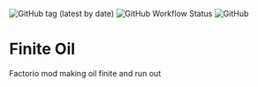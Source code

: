 ![GitHub tag (latest by date)](https://img.shields.io/github/v/release/Porkchop13/Factorio-Finite-Oil?label=release)
![GitHub Workflow Status](https://img.shields.io/github/workflow/status/Porkchop13/Factorio-Finite-Oil/Lint?label=lint)
![GitHub](https://img.shields.io/github/license/Porkchop13/Factorio-Finite-Oil)

# Finite Oil

Factorio mod making oil finite and run out
